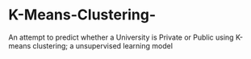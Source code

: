 # K-Means-Clustering-
An attempt to predict whether a University is Private or Public using K-means clustering; a unsupervised learning model
